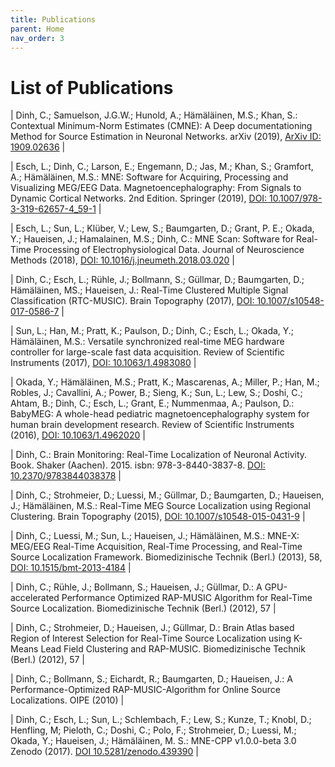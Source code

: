```yaml
---
title: Publications
parent: Home
nav_order: 3
---
```

# List of Publications

| Dinh, C.; Samuelson, J.G.W.; Hunold, A.; Hämäläinen, M.S.; Khan, S.: Contextual Minimum-Norm Estimates (CMNE): A Deep documentationing Method for Source Estimation in Neuronal Networks. arXiv (2019), [ArXiv ID: 1909.02636](http://arxiv.org/abs/1909.02636) |

| Esch, L.; Dinh, C.; Larson, E.; Engemann, D.; Jas, M.; Khan, S.; Gramfort, A.; Hämäläinen, M.S.: MNE: Software for Acquiring, Processing and Visualizing MEG/EEG Data. Magnetoencephalography: From Signals to Dynamic Cortical Networks. 2nd Edition. Springer (2019), [DOI: 10.1007/978-3-319-62657-4_59-1](https://link.springer.com/referenceworkentry/10.1007%2F978-3-319-62657-4_59-1) |

| Esch, L.; Sun, L.; Klüber, V.; Lew, S.; Baumgarten, D.; Grant, P. E.; Okada, Y.; Haueisen, J.; Hamalainen, M.S.; Dinh, C.: MNE Scan: Software for Real-Time Processing of Electrophysiological Data. Journal of Neuroscience Methods (2018), [DOI: 10.1016/j.jneumeth.2018.03.020](https://www.sciencedirect.com/science/article/pii/S0165027018300979) |

| Dinh, C.; Esch, L.; Rühle, J.; Bollmann, S.; Güllmar, D.; Baumgarten, D.; Hämäläinen, MS.; Haueisen, J.: Real-Time Clustered Multiple Signal Classification (RTC-MUSIC). Brain Topography (2017), [DOI: 10.1007/s10548-017-0586-7](https://www.sciencedirect.com/science/article/pii/S0165027018300979) |

| Sun, L.; Han, M.; Pratt, K.; Paulson, D.; Dinh, C.; Esch, L.; Okada, Y.; Hämäläinen, M.S.: Versatile synchronized real-time MEG hardware controller for large-scale fast data acquisition. Review of Scientific Instruments (2017), [DOI: 10.1063/1.4983080](https://www.sciencedirect.com/science/article/pii/S0165027018300979) |

| Okada, Y.; Hämäläinen, M.S.; Pratt, K.; Mascarenas, A.; Miller, P.; Han, M.; Robles, J.; Cavallini, A.; Power, B.; Sieng, K.; Sun, L.; Lew, S.; Doshi, C.; Ahtam, B.; Dinh, C.; Esch, L.; Grant, E.; Nummenmaa, A.; Paulson, D.: BabyMEG: A whole-head pediatric magnetoencephalography system for human brain development research. Review of Scientific Instruments (2016), [DOI: 10.1063/1.4962020](http://scitation.aip.org/content/aip/journal/rsi/87/9/10.1063/1.4962020) |

| Dinh, C.: Brain Monitoring: Real-Time Localization of Neuronal Activity. Book. Shaker (Aachen). 2015. isbn: 978-3-8440-3837-8. [DOI: 10.2370/9783844038378](http://www.shaker.eu/en/content/catalogue/index.asp?lang=en&ID=8&ISBN=978-3-8440-3837-8) |

| Dinh, C.; Strohmeier, D.; Luessi, M.; Güllmar, D.; Baumgarten, D.; Haueisen, J.; Hämäläinen, M.S.: Real-Time MEG Source Localization using Regional Clustering. Brain Topography (2015), [DOI: 10.1007/s10548-015-0431-9](http://link.springer.com/article/10.1007%2Fs10548-015-0431-9) |

| Dinh, C.; Luessi, M.; Sun, L.; Haueisen, J.; Hämäläinen, M.S.: MNE-X: MEG/EEG Real-Time Acquisition, Real-Time Processing, and Real-Time Source Localization Framework. Biomedizinische Technik (Berl.) (2013), 58, [DOI: 10.1515/bmt-2013-4184](https://www.degruyter.com/view/journals/bmte/58/SI-1-Track-G/article-000010151520134184.xml) |


| Dinh, C.; Rühle, J.; Bollmann, S.; Haueisen, J.; Güllmar, D.: A GPU-accelerated Performance Optimized RAP-MUSIC Algorithm for Real-Time Source Localization. Biomedizinische Technik (Berl.) (2012), 57 |

| Dinh, C.; Strohmeier, D.; Haueisen, J.; Güllmar, D.: Brain Atlas based Region of Interest Selection for Real-Time Source Localization using K-Means Lead Field Clustering and RAP-MUSIC. Biomedizinische Technik (Berl.) (2012), 57 |

| Dinh, C.; Bollmann, S.; Eichardt, R.; Baumgarten, D.; Haueisen, J.: A Performance-Optimized RAP-MUSIC-Algorithm for Online Source Localizations. OIPE (2010) |

| Dinh, C.; Esch, L.; Sun, L.; Schlembach, F.; Lew, S.; Kunze, T.; Knobl, D.; Henfling, M; Pieloth, C.; Doshi, C.; Polo, F.; Strohmeier, D.; Luessi, M.; Okada, Y.; Haueisen, J.; Hämäläinen, M. S.: MNE-CPP v1.0.0-beta 3.0 Zenodo (2017). [DOI 10.5281/zenodo.439390](https://zenodo.org/record/439390) |
